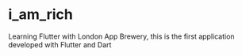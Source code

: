 # i_am_rich
Learning Flutter with London App Brewery, this is the first application developed with Flutter and Dart
